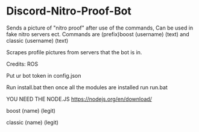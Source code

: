# Discord-Nitro-Proof-Bot
Sends a picture of "nitro proof" after use of the commands, Can be used in fake nitro servers ect. Commands are (prefix)boost (username) (text) and classic (username) (text)

Scrapes profile pictures from servers that the bot is in.

Credits: ROS

Put ur bot token in config.json

Run install.bat then once all the modules are installed run run.bat

YOU NEED THE NODE.JS https://nodejs.org/en/download/
 
boost (name) (legit)


classic (name) (legit)
